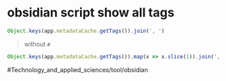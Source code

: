 # obsidian script show all tags

```js
Object.keys(app.metadataCache.getTags()).join(', ')
```

> without `#`
```js
Object.keys(app.metadataCache.getTags()).map(x => x.slice(1)).join(', ')
```

#Technology_and_applied_sciences/tool/obsidian